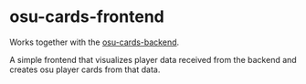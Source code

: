 # osu-cards-frontend

Works together with the [osu-cards-backend](https://github.com/otsosaarinen/osu-cards-backend).

A simple frontend that visualizes player data received from the backend and creates osu player cards from that data.
